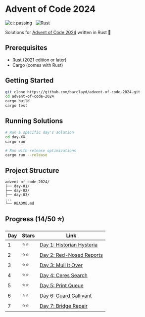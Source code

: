 # Advent of Code 2024

[![ci: passing](https://img.shields.io/badge/ci-passing-brightgreen?style=for-the-badge)](https://github.com/barclayd/advent-of-code-2024/actions)
&nbsp;
[![Rust](https://img.shields.io/badge/rust-%23000000.svg?style=for-the-badge&logo=rust&logoColor=orange)](https://www.rust-lang.org/)

Solutions for [Advent of Code 2024](https://adventofcode.com/2024) written in Rust 🦀

## Prerequisites

- [Rust](https://www.rust-lang.org/tools/install) (2021 edition or later)
- Cargo (comes with Rust)

## Getting Started

```bash
git clone https://github.com/barclayd/advent-of-code-2024.git
cd advent-of-code-2024
cargo build
cargo test
```

## Running Solutions

```bash
# Run a specific day's solution
cd day-XX
cargo run

# Run with release optimizations
cargo run --release
```

## Project Structure

```
advent-of-code-2024/
├── day-01/
├── day-02/
├── day-03/
...
└── README.md
```

## Progress (14/50 ⭐️)

| Day | Stars | Link                                                             |
|-----|-------|------------------------------------------------------------------|
| 1 | ⭐️⭐️ | [Day 1: Historian Hysteria](https://adventofcode.com/2024/day/1) |
| 2 | ⭐️⭐️ | [Day 2: Red-Nosed Reports](https://adventofcode.com/2024/day/2)  |
| 3 | ⭐️⭐️ | [Day 3: Mull It Over](https://adventofcode.com/2024/day/3)       |
| 4 | ⭐️⭐️ | [Day 4: Ceres Search](https://adventofcode.com/2024/day/4)       |
| 5 | ⭐️⭐️ | [Day 5: Print Queue](https://adventofcode.com/2024/day/5)        |
| 6 | ⭐️⭐️ | [Day 6: Guard Gallivant](https://adventofcode.com/2024/day/6)    |
| 7 | ⭐️⭐️ | [Day 7: Bridge Repair](https://adventofcode.com/2024/day/7)      |
